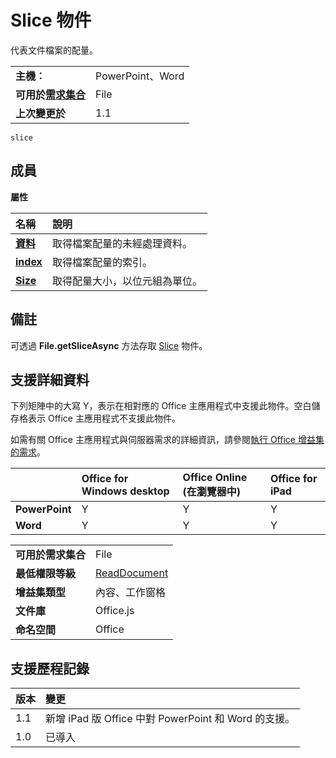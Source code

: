 
# Slice 物件
代表文件檔案的配量。

|||
|:-----|:-----|
|**主機︰**|PowerPoint、Word|
|**可用於[需求集合](../../docs/overview/specify-office-hosts-and-api-requirements.md)**|File|
|**上次變更於**|1.1|

```
slice
```


## 成員


**屬性**


|**名稱**|**說明**|
|:-----|:-----|
|**[資料](../../reference/shared/slice.data.md)**|取得檔案配量的未經處理資料。|
|**[index](../../reference/shared/slice.index.md)**|取得檔案配量的索引。|
|**[Size](../../reference/shared/slice.size.md)**|取得配量大小，以位元組為單位。|

## 備註

可透過 **File.getSliceAsync** 方法存取 [Slice](../../reference/shared/file.getsliceasync.md) 物件。


## 支援詳細資料


下列矩陣中的大寫 Y，表示在相對應的 Office 主應用程式中支援此物件。空白儲存格表示 Office 主應用程式不支援此物件。

如需有關 Office 主應用程式與伺服器需求的詳細資訊，請參閱[執行 Office 增益集的需求](../../docs/overview/requirements-for-running-office-add-ins.md)。


||**Office for Windows desktop**|**Office Online (在瀏覽器中)**|**Office for iPad**|
|:-----|:-----|:-----|:-----|
|**PowerPoint**|Y|Y|Y|
|**Word**|Y|Y|Y|


|||
|:-----|:-----|
|**可用於需求集合**|File|
|**最低權限等級**|[ReadDocument](../../docs/develop/requesting-permissions-for-api-use-in-content-and-task-pane-add-ins.md)|
|**增益集類型**|內容、工作窗格|
|**文件庫**|Office.js|
|**命名空間**|Office|

## 支援歷程記錄




|**版本**|**變更**|
|:-----|:-----|
|1.1|新增 iPad 版 Office 中對 PowerPoint 和 Word 的支援。|
|1.0|已導入|
